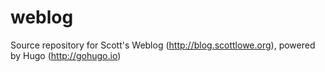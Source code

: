 # weblog
Source repository for Scott's Weblog (http://blog.scottlowe.org), powered by Hugo (http://gohugo.io)

